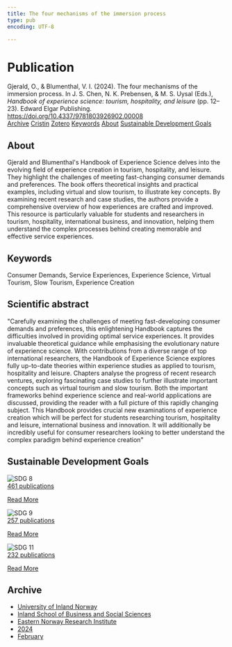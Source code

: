 ```yaml
---
title: The four mechanisms of the immersion process
type: pub
encoding: UTF-8

---
```

<h1>Publication</h1>
<article id="csl-bib-container-DM28Z5KZ" class="csl-bib-container">
  <div class="csl-bib-body"> <div class="csl-entry">Gjerald, O., &#38; Blumenthal, V. I. (2024). The four mechanisms of the immersion process. In J. S. Chen, N. K. Prebensen, &#38; M. S. Uysal (Eds.), <i>Handbook of experience science: tourism, hospitality, and leisure</i> (pp. 12–23). Edward Elgar Publishing. <a href="https://doi.org/10.4337/9781803926902.00008">https://doi.org/10.4337/9781803926902.00008</a></div> </div>
  <div class="csl-bib-buttons">
    <a href="#taxonomy-article-DM28Z5KZ" alt="archive" class="csl-bib-button">Archive</a>
    <a href="https://app.cristin.no/results/show.jsf?id=2243524" alt="Cristin" class="csl-bib-button">Cristin</a>
    <a href="http://zotero.org/groups/5881554/items/DM28Z5KZ" alt="Zotero" class="csl-bib-button">Zotero</a>
    <a href="#keywords-article-DM28Z5KZ" alt="keywords" class="csl-bib-button">Keywords</a>
    <a href="#about-article-DM28Z5KZ" alt="about_pub" class="csl-bib-button">About</a>
    <a href="#sdg-article-DM28Z5KZ" alt="sdg" class="csl-bib-button">Sustainable Development Goals</a>
  </div>
  <div id="csl-bib-meta-container-DM28Z5KZ"></div>
</article>
<div id="csl-bib-meta-DM28Z5KZ" class="csl-bib-meta">
  <article id="about-article-DM28Z5KZ" class="about_pub-article">
    <h1>About</h1>
    Gjerald and Blumenthal's Handbook of Experience Science delves into the evolving field of experience creation in tourism, hospitality, and leisure. They highlight the challenges of meeting fast-changing consumer demands and preferences. The book offers theoretical insights and practical examples, including virtual and slow tourism, to illustrate key concepts. By examining recent research and case studies, the authors provide a comprehensive overview of how experiences are crafted and improved. This resource is particularly valuable for students and researchers in tourism, hospitality, international business, and innovation, helping them understand the complex processes behind creating memorable and effective service experiences.
  </article>
  <article id="keywords-article-DM28Z5KZ" class="keywords-article">
    <h1>Keywords</h1>
    Consumer Demands, Service Experiences, Experience Science, Virtual Tourism, Slow Tourism, Experience Creation
  </article>
  <article id="abstract-article-DM28Z5KZ" class="abstract-article">
    <h1>Scientific abstract</h1>
    "Carefully examining the challenges of meeting fast-developing consumer demands and preferences, this enlightening Handbook captures the difficulties involved in providing optimal service experiences. It provides invaluable theoretical guidance while emphasising the evolutionary nature of experience science. With contributions from a diverse range of top international researchers, the Handbook of Experience Science explores fully up-to-date theories within experience studies as applied to tourism, hospitality and leisure. Chapters analyse the progress of recent research ventures, exploring fascinating case studies to further illustrate important concepts such as virtual tourism and slow tourism. Both the important frameworks behind experience science and real-world applications are discussed, providing the reader with a full picture of this rapidly changing subject. This Handbook provides crucial new examinations of experience creation which will be perfect for students researching tourism, hospitality and leisure, international business and innovation. It will additionally be incredibly useful for consumer researchers looking to better understand the complex paradigm behind experience creation"
  </article>
  <article id="sdg-article-DM28Z5KZ" class="sdg-article">
    <h1>Sustainable Development Goals</h1>
    <div class="sdg-container"><div id="sdg8" class="sdg">
        <img src="{{< params subfolder >}}images/sdg/sdg08_en.png" class="image" alt="SDG 8">
        <div class="sdg-overlay">
          <a href="/en/archive/?key=?sdg=8#archive" class="sdg-publication-count"><span>461</span> publications</a>
          <p><a href="https://sdgs.un.org/goals/goal8" class="sdg-read-more">Read More</a></p>
        </div>
      </div> <div id="sdg9" class="sdg">
        <img src="{{< params subfolder >}}images/sdg/sdg09_en.png" class="image" alt="SDG 9">
        <div class="sdg-overlay">
          <a href="/en/archive/?key=?sdg=9#archive" class="sdg-publication-count"><span>257</span> publications</a>
          <p><a href="https://sdgs.un.org/goals/goal9" class="sdg-read-more">Read More</a></p>
        </div>
      </div> <div id="sdg11" class="sdg">
        <img src="{{< params subfolder >}}images/sdg/sdg11_en.png" class="image" alt="SDG 11">
        <div class="sdg-overlay">
          <a href="/en/archive/?key=?sdg=11#archive" class="sdg-publication-count"><span>232</span> publications</a>
          <p><a href="https://sdgs.un.org/goals/goal11" class="sdg-read-more">Read More</a></p>
        </div>
      </div></div>
  </article>
  <article id="taxonomy-article-DM28Z5KZ" class="taxonomy-article">
    <h1>Archive</h1>
    <ul>
      <li>
        <a href="/en/archive/?key=3DCRN523">University of Inland Norway</a>
      </li>
      <li>
        <a href="/en/archive/?key=DU8Q9LN9">Inland School of Business and Social Sciences</a>
      </li>
      <li>
        <a href="/en/archive/?key=IRYXBU4S">Eastern Norway Research Institute</a>
      </li>
      <li>
        <a href="/en/archive/?key=WY52T3Q9">2024</a>
      </li>
      <li>
        <a href="/en/archive/?key=M6HXHZU4">February</a>
      </li>
    </ul>
  </article>
</div>
